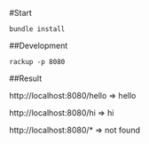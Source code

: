 #Start

```
bundle install
```

##Development

```
rackup -p 8080
```

##Result

http://localhost:8080/hello => hello

http://localhost:8080/hi => hi

http://localhost:8080/* => not found
